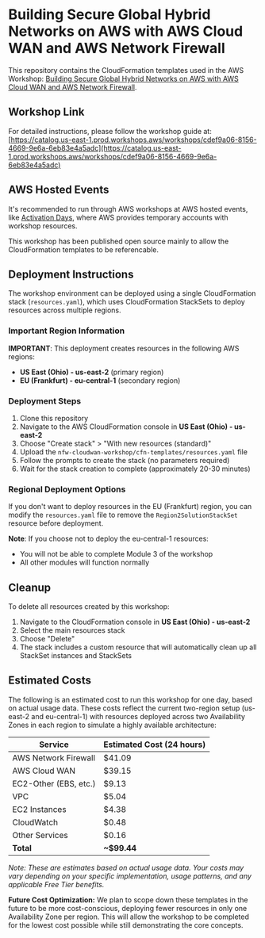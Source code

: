 # Building Secure Global Hybrid Networks on AWS with AWS Cloud WAN and AWS Network Firewall

This repository contains the CloudFormation templates used in the AWS Workshop: [Building Secure Global Hybrid Networks on AWS with AWS Cloud WAN and AWS Network Firewall](https://catalog.us-east-1.prod.workshops.aws/workshops/cdef9a06-8156-4669-9e6a-6eb83e4a5adc).

## Workshop Link

For detailed instructions, please follow the workshop guide at:
[https://catalog.us-east-1.prod.workshops.aws/workshops/cdef9a06-8156-4669-9e6a-6eb83e4a5adc](https://catalog.us-east-1.prod.workshops.aws/workshops/cdef9a06-8156-4669-9e6a-6eb83e4a5adc)

## AWS Hosted Events

It's recommended to run through AWS workshops at AWS hosted events, like [Activation Days](https://aws-experience.com/amer/smb/events/series/activation-days), where AWS provides temporary accounts with workshop resources.

This workshop has been published open source mainly to allow the CloudFormation templates to be referencable.

## Deployment Instructions

The workshop environment can be deployed using a single CloudFormation stack (`resources.yaml`), which uses CloudFormation StackSets to deploy resources across multiple regions.

### Important Region Information

**IMPORTANT**: This deployment creates resources in the following AWS regions:
- **US East (Ohio) - us-east-2** (primary region)
- **EU (Frankfurt) - eu-central-1** (secondary region)

### Deployment Steps

1. Clone this repository
2. Navigate to the AWS CloudFormation console in **US East (Ohio) - us-east-2**
3. Choose "Create stack" > "With new resources (standard)"
4. Upload the `nfw-cloudwan-workshop/cfn-templates/resources.yaml` file
5. Follow the prompts to create the stack (no parameters required)
6. Wait for the stack creation to complete (approximately 20-30 minutes)

### Regional Deployment Options

If you don't want to deploy resources in the EU (Frankfurt) region, you can modify the `resources.yaml` file to remove the `Region2SolutionStackSet` resource before deployment. 

**Note**: If you choose not to deploy the eu-central-1 resources:
- You will not be able to complete Module 3 of the workshop
- All other modules will function normally

## Cleanup

To delete all resources created by this workshop:
1. Navigate to the CloudFormation console in **US East (Ohio) - us-east-2**
2. Select the main resources stack
3. Choose "Delete"
4. The stack includes a custom resource that will automatically clean up all StackSet instances and StackSets

## Estimated Costs

The following is an estimated cost to run this workshop for one day, based on actual usage data. These costs reflect the current two-region setup (us-east-2 and eu-central-1) with resources deployed across two Availability Zones in each region to simulate a highly available architecture:

| Service | Estimated Cost (24 hours) |
|---------|---------------------------|
| AWS Network Firewall | $41.09 |
| AWS Cloud WAN | $39.15 |
| EC2-Other (EBS, etc.) | $9.13 |
| VPC | $5.04 |
| EC2 Instances | $4.38 |
| CloudWatch | $0.48 |
| Other Services | $0.16 |
| **Total** | **~$99.44** |

*Note: These are estimates based on actual usage data. Your costs may vary depending on your specific implementation, usage patterns, and any applicable Free Tier benefits.*

**Future Cost Optimization:** We plan to scope down these templates in the future to be more cost-conscious, deploying fewer resources in only one Availability Zone per region. This will allow the workshop to be completed for the lowest cost possible while still demonstrating the core concepts.

